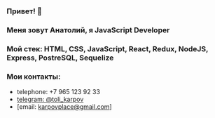 ### Привет! 👋

### Меня зовут Анатолий, я JavaScript Developer

### Мой стек: HTML, CSS, JavaScript, React, Redux, NodeJS, Express, PostreSQL, Sequelize

### Мои контакты:
* telephone: +7 965 123 92 33
* [telegram: @toli_karpov](http://t.me/toli_karpov)
* [email: karpovplace@gmail.com]

<!--
**Anatoly-Karpov/Anatoly-Karpov** is a ✨ _special_ ✨ repository because its `README.md` (this file) appears on your GitHub profile.

Here are some ideas to get you started:

- 🔭 I’m currently working on ...
- 🌱 I’m currently learning ...
- 👯 I’m looking to collaborate on ...
- 🤔 I’m looking for help with ...
- 💬 Ask me about ...
- 📫 How to reach me: ...
- 😄 Pronouns: ...
- ⚡ Fun fact: ...
-->
